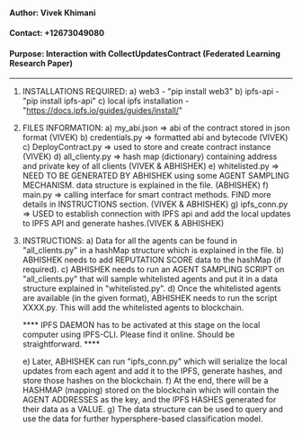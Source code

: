 #### Author: Vivek Khimani
#### Contact: +12673049080
#### Purpose: Interaction with CollectUpdatesContract (Federated Learning Research Paper)
-------

1) INSTALLATIONS REQUIRED: 
	a) web3 - "pip install web3"
	b) ipfs-api - "pip install ipfs-api"
	c) local ipfs installation - "https://docs.ipfs.io/guides/guides/install/"



2) FILES INFORMATION:
	a) my_abi.json => abi of the contract stored in json format (VIVEK)
	b) credentials.py => formatted abi and bytecode (VIVEK)
	c) DeployContract.py => used to store and create contract instance (VIVEK)
	d) all_clienty.py => hash map (dictionary) containing address and private key of all clients (VIVEK & ABHISHEK)
	e) whitelisted.py => NEED TO BE GENERATED BY ABHISHEK using some AGENT SAMPLING MECHANISM. data structure is explained in the file. (ABHISHEK)
	f) main.py => calling interface for smart contract methods. FIND more details in INSTRUCTIONS section. (VIVEK & ABHISHEK) 
	g) ipfs_conn.py => USED to establish connection with IPFS api and add the local updates to IPFS API and generate hashes.(VIVEK & ABHISHEK)



3) INSTRUCTIONS:
	a) Data for all the agents can be found in "all_clients.py" in a hashMap structure which is explained in the file. 
	b) ABHISHEK needs to add REPUTATION SCORE data to the hashMap (if required).
	c) ABHISHEK needs to run an AGENT SAMPLING SCRIPT on "all_clients.py" that will sample whitelisted agents and put it in a data structure explained in "whitelisted.py".
	d) Once the whitelisted agents are available (in the given format), ABHISHEK needs to run the script XXXX.py. This will add the whitelisted agents to blockchain.

	**** IPFS DAEMON has to be activated at this stage on the local computer using IPFS-CLI. Please find it online. Should be straightforward. ****

	e) Later, ABHISHEK can run "ipfs_conn.py" which will serialize the local updates from each agent and add it to the IPFS, generate hashes, and store those hashes on the blockchain. 
	f) At the end, there will be a HASHMAP (mapping) stored on the blockchain which will contain the AGENT ADDRESSES as the key, and the IPFS HASHES generated for their data as a VALUE. 
	g) The data structure can be used to query and use the data for further hypersphere-based classification model. 
